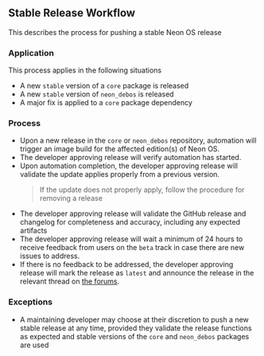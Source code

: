 ## Stable Release Workflow
This describes the process for pushing a stable Neon OS release

### Application
This process applies in the following situations
- A new `stable` version of a `core` package is released
- A new `stable` version of `neon_debos` is released
- A major fix is applied to a `core` package dependency

### Process
- Upon a new release in the `core` or `neon_debos` repository, automation will
  trigger an image build for the affected edition(s) of Neon OS.
- The developer approving release will verify automation has started.
- Upon automation completion, the developer approving release will validate the
  update applies properly from a previous version.
  > If the update does not properly apply, follow the procedure for removing a release
- The developer approving release will validate the GitHub release and changelog
  for completeness and accuracy, including any expected artifacts
- The developer approving release will wait a minimum of 24 hours to receive
  feedback from users on the `beta` track in case there are new issues to 
  address.
- If there is no feedback to be addressed, the developer approving release will 
  mark the release as `latest` and announce the release in the relevant thread on
  [the forums](https://community.openconversational.ai).

### Exceptions
- A maintaining developer may choose at their discretion to push a new stable
  release at any time, provided they validate the release functions as expected
  and stable versions of the `core` and `neon_debos` packages are used
